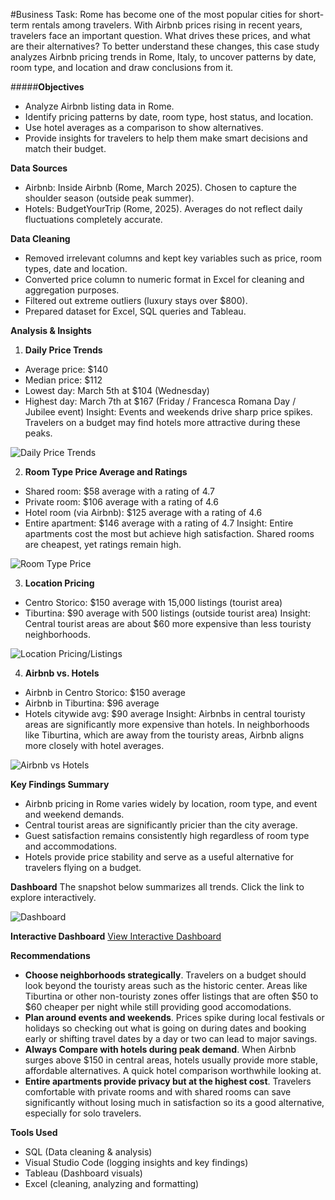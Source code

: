 #Business Task:
Rome has become one of the most popular cities for short-term rentals among travelers. With Airbnb prices rising in recent years, travelers face an important question. What drives these prices, and what are their alternatives?
To better understand these changes, this case study analyzes Airbnb pricing trends in Rome, Italy, to uncover patterns by date, room type, and location and draw conclusions from it.

#####**Objectives**
- Analyze Airbnb listing data in Rome.
- Identify pricing patterns by date, room type, host status, and location.
- Use hotel averages as a comparison to show alternatives.
- Provide insights for travelers to help them make smart decisions and match their budget.


**Data Sources**
- Airbnb: Inside Airbnb (Rome, March 2025). Chosen to capture the shoulder season (outside peak summer).
- Hotels: BudgetYourTrip (Rome, 2025). Averages do not reflect daily fluctuations completely accurate.


**Data Cleaning**
- Removed irrelevant columns and kept key variables such as price, room types, date and location.
- Converted price column to numeric format in Excel for cleaning and aggregation purposes.
- Filtered out extreme outliers (luxury stays over $800).
- Prepared dataset for Excel, SQL queries and Tableau.


**Analysis & Insights**
1. **Daily Price Trends**
- Average price: $140
- Median price: $112
- Lowest day: March 5th at $104 (Wednesday)
- Highest day: March 7th at $167 (Friday / Francesca Romana Day / Jubilee event)
Insight: Events and weekends drive sharp price spikes. Travelers on a budget may find hotels more attractive during these peaks.

![Daily Price Trends](images/price_trends.png)


2. **Room Type Price Average and Ratings**
- Shared room:  $58 average with a rating of 4.7
- Private room: $106 average with a rating of 4.6
- Hotel room (via Airbnb): $125 average with a rating of 4.6
- Entire apartment: $146 average with a rating of 4.7
Insight: Entire apartments cost the most but achieve high satisfaction. Shared rooms are cheapest, yet ratings remain high.

![Room Type Price](images/room_type.png)

3. **Location Pricing**
- Centro Storico: $150 average with 15,000 listings (tourist area)
- Tiburtina: $90 average with 500 listings (outside tourist area)
Insight: Central tourist areas are about $60 more expensive than less touristy neighborhoods.

![Location Pricing/Listings](images/location_listings.png)


4. **Airbnb vs. Hotels**
- Airbnb in Centro Storico: $150 average
- Airbnb in Tiburtina: $96 average
- Hotels citywide avg: $90 average
Insight: Airbnbs in central touristy areas are significantly more expensive than hotels. In neighborhoods like Tiburtina, which are away from the touristy areas, Airbnb aligns more closely with hotel averages.

![Airbnb vs Hotels](images/airbnb_vs_hotels.png)

**Key Findings Summary**
- Airbnb pricing in Rome varies widely by location, room type, and event and weekend demands.
- Central tourist areas are significantly pricier than the city average.
- Guest satisfaction remains consistently high regardless of room type and accommodations.
- Hotels provide price stability and serve as a useful alternative for travelers flying on a budget.

**Dashboard**
The snapshot below summarizes all trends. Click the link to explore interactively.


![Dashboard](images/dashboard.png)


**Interactive Dashboard**
[View Interactive Dashboard](https://public.tableau.com/views/AirbnbPriceTrends/AirbnbCaseStudy?:language=en-US&:sid=&:redirect=auth&:display_count=n&:origin=viz_share_link)


**Recommendations**
* **Choose neighborhoods strategically**. Travelers on a budget should look beyond the touristy areas such as the historic center. Areas like Tiburtina or other non-touristy zones offer listings that are often $50 to $60 cheaper per night while still providing good accomodations.
* **Plan around events and weekends**. Prices spike during local festivals or holidays so checking out what is going on during dates and booking early or shifting travel dates by a day or two can lead to major savings.
* **Always Compare with hotels during peak demand**. When Airbnb surges above $150 in central areas, hotels usually provide more stable, affordable alternatives. A quick hotel comparison worthwhile looking at.
* **Entire apartments provide privacy but at the highest cost**. Travelers comfortable with private rooms and with shared rooms can save significantly without losing much in satisfaction so its a good alternative, especially for solo travelers.

**Tools Used**
- SQL (Data cleaning & analysis)
- Visual Studio Code (logging insights and key findings)
- Tableau (Dashboard visuals)
- Excel (cleaning, analyzing and formatting)



